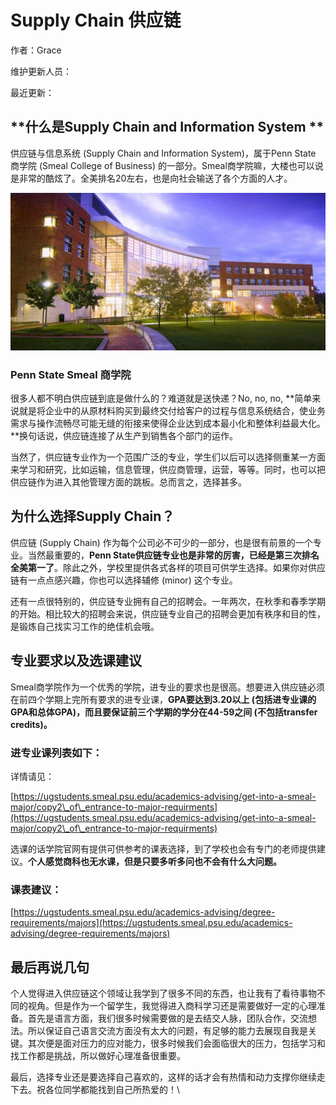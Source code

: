# Supply Chain 供应链

作者：Grace

维护更新人员：

最近更新：

## **什么是Supply Chain and Information System **

供应链与信息系统 (Supply Chain and Information System)，属于Penn State 商学院 (Smeal College of Business) 的一部分。Smeal商学院嘛，大楼也可以说是非常的酷炫了。全美排名20左右，也是向社会输送了各个方面的人才。

![](.gitbook/assets/smeal2.jpeg)

### Penn State Smeal 商学院

很多人都不明白供应链到底是做什么的？难道就是送快递？No, no, no, **简单来说就是将企业中的从原材料购买到最终交付给客户的过程与信息系统结合，使业务需求与操作流畅尽可能无缝的衔接来使得企业达到成本最小化和整体利益最大化。**换句话说，供应链连接了从生产到销售各个部门的运作。

当然了，供应链专业作为一个范围广泛的专业，学生们以后可以选择侧重某一方面来学习和研究，比如运输，信息管理，供应商管理，运营，等等。同时，也可以把供应链作为进入其他管理方面的跳板。总而言之，选择甚多。

## **为什么选择Supply Chain？**

供应链 (Supply Chain) 作为每个公司必不可少的一部分，也是很有前景的一个专业。当然最重要的，**Penn State供应链专业也是非常的厉害，已经是第三次排名全美第一了**。除此之外，学校里提供各式各样的项目可供学生选择。如果你对供应链有一点点感兴趣，你也可以选择辅修 (minor) 这个专业。

还有一点很特别的，供应链专业拥有自己的招聘会。一年两次，在秋季和春季学期的开始。相比较大的招聘会来说，供应链专业自己的招聘会更加有秩序和目的性，是锻炼自己找实习工作的绝佳机会哦。

## **专业要求以及选课建议**

Smeal商学院作为一个优秀的学院，进专业的要求也是很高。想要进入供应链必须在前四个学期上完所有要求的进专业课，**GPA要达到3.20以上 (包括进专业课的GPA和总体GPA)，而且要保证前三个学期的学分在44-59之间 (不包括transfer credits)。**

### 进专业课列表如下：

详情请见：

[https://ugstudents.smeal.psu.edu/academics-advising/get-into-a-smeal-major/copy2\_of\_entrance-to-major-requirments](https://ugstudents.smeal.psu.edu/academics-advising/get-into-a-smeal-major/copy2\_of\_entrance-to-major-requirments)

选课的话学院官网有提供可供参考的课表选择，到了学校也会有专门的老师提供建议。**个人感觉商科也无水课，但是只要多听多问也不会有什么大问题。**

### 课表建议：

[https://ugstudents.smeal.psu.edu/academics-advising/degree-requirements/majors](https://ugstudents.smeal.psu.edu/academics-advising/degree-requirements/majors)

## **最后再说几句**

个人觉得进入供应链这个领域让我学到了很多不同的东西，也让我有了看待事物不同的视角。但是作为一个留学生，我觉得进入商科学习还是需要做好一定的心理准备。首先是语言方面，我们很多时候需要做的是去结交人脉，团队合作，交流想法。所以保证自己语言交流方面没有太大的问题，有足够的能力去展现自我是关键。其次便是面对压力的应对能力，很多时候我们会面临很大的压力，包括学习和找工作都是挑战，所以做好心理准备很重要。

最后，选择专业还是要选择自己喜欢的，这样的话才会有热情和动力支撑你继续走下去。祝各位同学都能找到自己所热爱的！\
